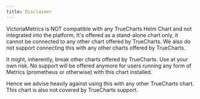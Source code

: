 ```yaml
---
title: Disclaimer
---
```


VictoriaMetrics is NOT compatible with any TrueCharts Helm Chart and not integrated into the platform, It's offered as a stand-alone chart only, it cannot be connected to any other chart offered by TrueCharts. We also do not support connecting this with any other charts offered by TrueCharts.

It might, inherently, break other charts offered by TrueCharts. Use at your own risk. No support will be offered anymore for users running any form of Metrics (prometheus or otherwise) with this chart installed.

Hence we advise heavily against using this with any other TrueCharts chart. This chart is also not covered by TrueCharts support.
